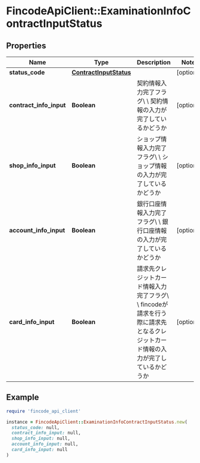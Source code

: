 # FincodeApiClient::ExaminationInfoContractInputStatus

## Properties

| Name | Type | Description | Notes |
| ---- | ---- | ----------- | ----- |
| **status_code** | [**ContractInputStatus**](ContractInputStatus.md) |  | [optional] |
| **contract_info_input** | **Boolean** | 契約情報入力完了フラグ\\ \\ 契約情報の入力が完了しているかどうか  | [optional] |
| **shop_info_input** | **Boolean** | ショップ情報入力完了フラグ\\ \\ ショップ情報の入力が完了しているかどうか  | [optional] |
| **account_info_input** | **Boolean** | 銀行口座情報入力完了フラグ\\ \\ 銀行口座情報の入力が完了しているかどうか  | [optional] |
| **card_info_input** | **Boolean** | 請求先クレジットカード情報入力完了フラグ\\ \\ fincodeが請求を行う際に請求先となるクレジットカード情報の入力が完了しているかどうか  | [optional] |

## Example

```ruby
require 'fincode_api_client'

instance = FincodeApiClient::ExaminationInfoContractInputStatus.new(
  status_code: null,
  contract_info_input: null,
  shop_info_input: null,
  account_info_input: null,
  card_info_input: null
)
```

